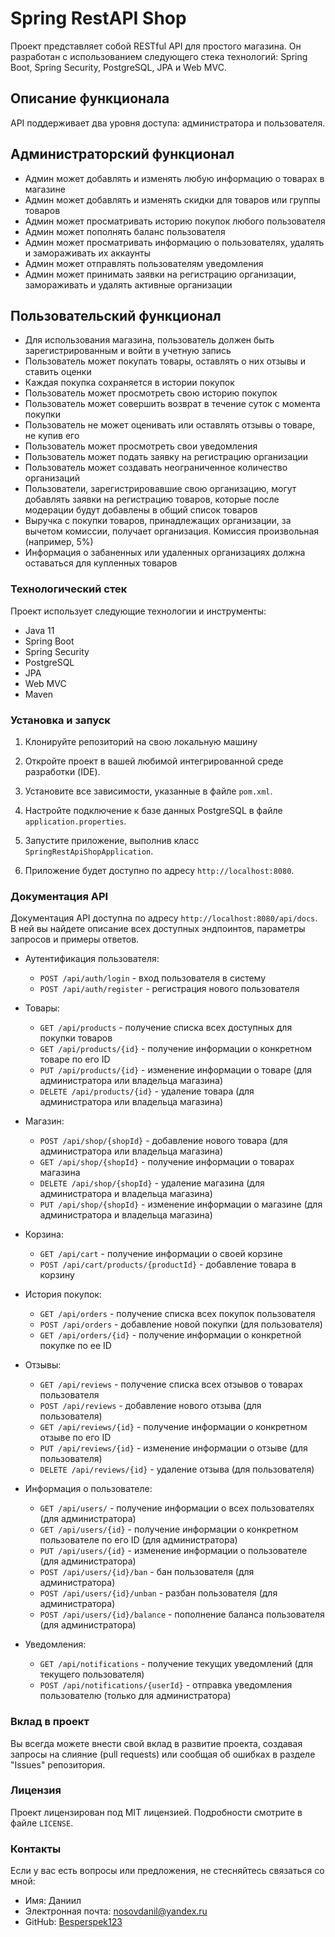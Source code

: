 # Spring RestAPI Shop

Проект представляет собой RESTful API для простого магазина. Он разработан с использованием следующего стека технологий: Spring Boot, Spring Security, PostgreSQL, JPA и Web MVC.

## Описание функционала

API поддерживает два уровня доступа: администратора и пользователя.

## Администраторский функционал

- Админ может добавлять и изменять любую информацию о товарах в магазине
- Админ может добавлять и изменять скидки для товаров или группы товаров
- Админ может просматривать историю покупок любого пользователя
- Админ может пополнять баланс пользователя
- Админ может просматривать информацию о пользователях, удалять и замораживать их аккаунты
- Админ может отправлять пользователям уведомления
- Админ может принимать заявки на регистрацию организации, замораживать и удалять активные организации

## Пользовательский функционал

- Для использования магазина, пользователь должен быть зарегистрированным и войти в учетную запись
- Пользователь может покупать товары, оставлять о них отзывы и ставить оценки
- Каждая покупка сохраняется в истории покупок
- Пользователь может просмотреть свою историю покупок
- Пользователь может совершить возврат в течение суток с момента покупки
- Пользователь не может оценивать или оставлять отзывы о товаре, не купив его
- Пользователь может просмотреть свои уведомления
- Пользователь может подать заявку на регистрацию организации
- Пользователь может создавать неограниченное количество организаций
- Пользователи, зарегистрировавшие свою организацию, могут добавлять заявки на регистрацию товаров, которые после модерации будут добавлены в общий список товаров
- Выручка с покупки товаров, принадлежащих организации, за вычетом комиссии, получает организация. Комиссия произвольная (например, 5%)
- Информация о забаненных или удаленных организациях должна оставаться для купленных товаров


### Технологический стек
Проект использует следующие технологии и инструменты:

- Java 11
- Spring Boot
- Spring Security
- PostgreSQL
- JPA
- Web MVC
- Maven

### Установка и запуск

1. Клонируйте репозиторий на свою локальную машину

2. Откройте проект в вашей любимой интегрированной среде разработки (IDE).

3. Установите все зависимости, указанные в файле `pom.xml`.

4. Настройте подключение к базе данных PostgreSQL в файле `application.properties`.

5. Запустите приложение, выполнив класс `SpringRestApiShopApplication`.

6. Приложение будет доступно по адресу `http://localhost:8080`.

### Документация API
Документация API доступна по адресу `http://localhost:8080/api/docs`. В ней вы найдете описание всех доступных эндпоинтов, параметры запросов и примеры ответов.
- Аутентификация пользователя:
  - `POST /api/auth/login` - вход пользователя в систему
  - `POST /api/auth/register` - регистрация нового пользователя

- Товары:
  - `GET /api/products` - получение списка всех доступных для покупки товаров
  - `GET /api/products/{id}` - получение информации о конкретном товаре по его ID
  - `PUT /api/products/{id}` - изменение информации о товаре (для администратора или владельца магазина)
  - `DELETE /api/products/{id}` - удаление товара (для администратора или владельца магазина)

- Магазин:
  - `POST /api/shop/{shopId}` - добавление нового товара (для администратора или владельца магазина)
  - `GET /api/shop/{shopId}` - получение информации о товарах магазина
  - `DELETE /api/shop/{shopId}` - удаление магазина (для администратора и владельца магазина)
  - `PUT /api/shop/{shopId}` - изменение информации о магазине (для администратора и владельца магазина)

- Корзина:
  - `GET /api/cart` - получение информации о своей корзине
  - `POST /api/cart/products/{productId}` - добавление товара в корзину

- История покупок:
  - `GET /api/orders` - получение списка всех покупок пользователя
  - `POST /api/orders` - добавление новой покупки (для пользователя)
  - `GET /api/orders/{id}` - получение информации о конкретной покупке по ее ID

- Отзывы:
  - `GET /api/reviews` - получение списка всех отзывов о товарах пользователя
  - `POST /api/reviews` - добавление нового отзыва (для пользователя)
  - `GET /api/reviews/{id}` - получение информации о конкретном отзыве по его ID
  - `PUT /api/reviews/{id}` - изменение информации о отзыве (для пользователя)
  - `DELETE /api/reviews/{id}` - удаление отзыва (для пользователя)

- Информация о пользователе:
  - `GET /api/users/` - получение информации о всех пользователях (для администратора)
  - `GET /api/users/{id}` - получение информации о конкретном пользователе по его ID (для администратора)
  - `PUT /api/users/{id}` - изменение информации о пользователе (для администратора)
  - `POST /api/users/{id}/ban` - бан пользователя (для администратора)
  - `POST /api/users/{id}/unban` - разбан пользователя (для администратора)
  - `POST /api/users/{id}/balance` - пополнение баланса пользователя (для администратора)

- Уведомления:
  - `GET /api/notifications` - получение текущих уведомлений (для текущего пользователя)
  - `POST /api/notifications/{userId}` - отправка уведомления пользователю (только для администратора)


### Вклад в проект
Вы всегда можете внести свой вклад в развитие проекта, создавая запросы на слияние (pull requests) или сообщая об ошибках в разделе "Issues" репозитория.

### Лицензия
Проект лицензирован под MIT лицензией. Подробности смотрите в файле `LICENSE`.

### Контакты
Если у вас есть вопросы или предложения, не стесняйтесь связаться со мной:

- Имя: Даниил
- Электронная почта: nosovdanil@yandex.ru
- GitHub: [Besperspek123](https://github.com/Besperspek123)

